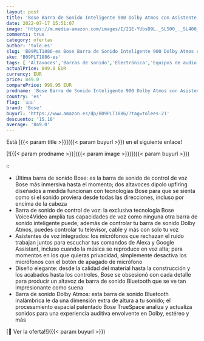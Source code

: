 ```yaml
---
layout: post
title: 'Bose Barra de Sonido Inteligente 900 Dolby Atmos con Asistente de Voz Alexa en Negro'
date: 2022-07-17 15:51:07
image: 'https://m.media-amazon.com/images/I/21E-YUbsD9L._SL500_._SL400_.jpg'
comments: true
category: ofertas
author: 'tole.es'
slug: 'B09PLT1886-es Bose Barra de Sonido Inteligente 900 Dolby Atmos con...'
sku: 'B09PLT1886-es'
tags: [ 'Altavoces','Barras de sonido','Electrónica','Equipos de audio y Hi-Fi','alexa','bose','🇪🇸', ]
actualPrice: 849.0 EUR
currency: EUR
price: 849.0
comparePrice: 999.95 EUR
prodname: 'Bose Barra de Sonido Inteligente 900 Dolby Atmos con Asistente de Voz Alexa en Negro'
country: 'es'
flag: '🇪🇸'
brand: 'Bose'
buyurl: 'https://www.amazon.es/dp/B09PLT1886/?tag=tolees-21'
descuento: '15.10'
average: '849.0'
---
```


Está [{{< param title >}}]({{< param buyurl >}}) en el siguiente enlace!

[![{{< param prodname >}}]({{< param image >}})]({{< param buyurl >}})

ℹ️:

- Última barra de sonido Bose: es la barra de sonido de control de voz Bose más inmersiva hasta el momento; dos altavoces dipolo upfiring diseñados a medida funcionan con tecnologías Bose para que se sienta como si el sonido proviera desde todas las direcciones, incluso por encima de la cabeza
- Barra de sonido de control de voz: la exclusiva tecnología Bose Voice4Video amplía tus capacidades de voz como ninguna otra barra de sonido inteligente puede; además de controlar tu barra de sonido Dolby Atmos, puedes controlar tu televisor, cable y más con solo tu voz
- Asistentes de voz integrados: los micrófonos que rechazan el ruido trabajan juntos para escuchar tus comandos de Alexa y Google Assistant, incluso cuando la música se reproduce en voz alta; para momentos en los que quieras privacidad, simplemente desactiva los micrófonos con el botón de apagado de micrófono
- Diseño elegante: desde la calidad del material hasta la construcción y los acabados hasta los controles, Bose se obsesionó con cada detalle para producir un altavoz de barra de sonido Bluetooth que se ve tan impresionante como suena
- Barra de sonido Dolby Atmos: esta barra de sonido Bluetooth inalámbrica le da una dimensión extra de altura a tu sonido; el procesamiento espacial patentado Bose TrueSpace analiza y actualiza sonidos para una experiencia auditiva envolvente en Dolby, estéreo y más

[🛒 Ver la oferta!!]({{< param buyurl >}})
